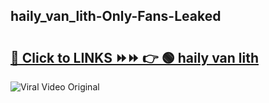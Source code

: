 
 ## haily_van_lith-Only-Fans-Leaked

# <h2><a href="https://clipsfans.com/haily_van_lith&ref=git">🔗 Click to LINKS ⏩⏩ 👉 🟢 haily van lith </a></h2>

<a href="https://clipsfans.com/haily_van_lith&ref=git" rel="nofollow" data-target="animated-image.originalLink"><img src="https://i.ibb.co.com/xMMVF88/686577567.gif" alt="Viral Video Original" style="max-width: 100%; display: inline-block;" data-target="animated-image.originalImage"></a>

